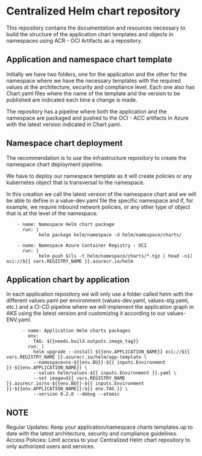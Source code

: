 # Centralized Helm chart repository

This repository contains the documentation and resources necessary to build the structure of the application chart templates and objects in namespaces using ACR - OCI Artifacts as a repository.

## Application and namespace chart template <a name="Application and namespace chart template"></a>

Initially we have two folders, one for the application and the other for the namespace where we have the necessary templates with the required values ​​at the architecture, security and compliance level. Each one also has Chart.yaml files where the name of the template and the version to be published are indicated each time a change is made.

The repository has a pipeline where both the application and the namespace are packaged and pushed to the OCI - ACC artifacts in Azure with the latest version indicated in Chart.yaml.

## Namespace chart deployment  <a name="Namespace chart deployment"></a>

The recommendation is to use the infrastructure repository to create the namespace chart deployment pipeline.

We have to deploy our namespace template as it will create policies or any kubernetes object that is transversal to the namespace.

In this creation we call the latest version of the namespace chart and we will be able to define in a value-dev.yaml file the specific namespace and if, for example, we require inbound network policies, or any other type of object that is at the level of the namespace.

```
    - name: Namespace Helm chart package
      run: |
            helm package helm/namespace -d helm/namespace/charts/

    - name: Namespace Azure Container Registry - OCI
      run: |
            helm push $(ls -t helm/namespace/charts/*.tgz | head -n1) oci://${{ vars.REGISTRY_NAME }}.azurecr.io/helm
```

## Application chart by application <a name="Application chart by application"></a>

In each application repository we will only use a folder called helm with the different values.yaml per environment (values-dev.yaml, values-stg.yaml, etc.) and a CI-CD pipeline where we will implement the application graph in AKS using the latest version and customizing it according to our values-ENV.yaml.

```
      - name: Application Helm charts packages
        env:
          TAG: ${{needs.build.outputs.image_tag}}
        run: |
          helm upgrade --install ${{env.APPLICATION_NAME}} oci://${{ vars.REGISTRY_NAME }}.azurecr.io/helm/app-template \
          --namespace=ns-${{env.BU}}-${{ inputs.Environment }}-${{env.APPLICATION_NAME}} \
          --values helm/values-${{ inputs.Environment }}.yaml \
          --set image=${{ vars.REGISTRY_NAME }}.azurecr.io/ns-${{env.BU}}-${{ inputs.Environment }}-${{env.APPLICATION_NAME}}:${{ env.TAG }} \
          --version 0.2.0 --debug --atomic
```

## NOTE <a name="NOTE"></a>

Regular Updates: Keep your application/namespace charts templates up to date with the latest architecture, security and compliance guidelines.
Access Policies: Limit access to your Centralized Helm chart repository to only authorized users and services.